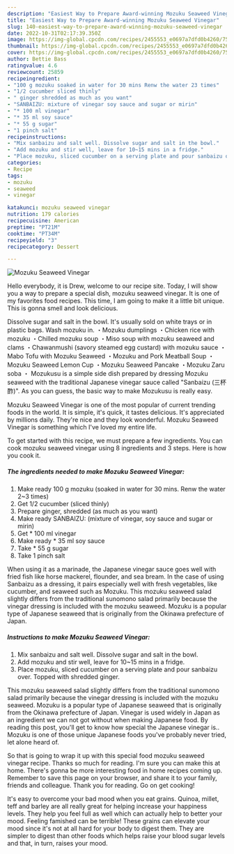 ```yaml
---
description: "Easiest Way to Prepare Award-winning Mozuku Seaweed Vinegar"
title: "Easiest Way to Prepare Award-winning Mozuku Seaweed Vinegar"
slug: 140-easiest-way-to-prepare-award-winning-mozuku-seaweed-vinegar
date: 2022-10-31T02:17:39.350Z
image: https://img-global.cpcdn.com/recipes/2455553_e0697a7dfd0b4260/751x532cq70/mozuku-seaweed-vinegar-recipe-main-photo.jpg
thumbnail: https://img-global.cpcdn.com/recipes/2455553_e0697a7dfd0b4260/751x532cq70/mozuku-seaweed-vinegar-recipe-main-photo.jpg
cover: https://img-global.cpcdn.com/recipes/2455553_e0697a7dfd0b4260/751x532cq70/mozuku-seaweed-vinegar-recipe-main-photo.jpg
author: Bettie Bass
ratingvalue: 4.6
reviewcount: 25859
recipeingredient:
- "100 g mozuku soaked in water for 30 mins Renw the water 23 times"
- "1/2 cucumber sliced thinly"
- " ginger shredded as much as you want"
- "SANBAIZU: mixture of vinegar soy sauce and sugar or mirin"
- "* 100 ml vinegar"
- "* 35 ml soy sauce"
- "* 55 g sugar"
- "1 pinch salt"
recipeinstructions:
- "Mix sanbaizu and salt well. Dissolve sugar and salt in the bowl."
- "Add mozuku and stir well, leave for 10~15 mins in a fridge."
- "Place mozuku, sliced cucumber on a serving plate and pour sanbaizu over. Topped with shredded ginger."
categories:
- Recipe
tags:
- mozuku
- seaweed
- vinegar

katakunci: mozuku seaweed vinegar 
nutrition: 179 calories
recipecuisine: American
preptime: "PT21M"
cooktime: "PT34M"
recipeyield: "3"
recipecategory: Dessert

---
```



![Mozuku Seaweed Vinegar](https://img-global.cpcdn.com/recipes/2455553_e0697a7dfd0b4260/751x532cq70/mozuku-seaweed-vinegar-recipe-main-photo.jpg)

Hello everybody, it is Drew, welcome to our recipe site. Today, I will show you a way to prepare a special dish, mozuku seaweed vinegar. It is one of my favorites food recipes. This time, I am going to make it a little bit unique. This is gonna smell and look delicious.

Dissolve sugar and salt in the bowl. It&#39;s usually sold on white trays or in plastic bags. Wash mozuku in. ・Mozuku dumplings ・Chicken rice with mozuku ・Chilled mozuku soup ・Miso soup with mozuku seaweed and clams ・Chawanmushi (savory steamed egg custard) with mozuku sauce ・Mabo Tofu with Mozuku Seaweed ・Mozuku and Pork Meatball Soup ・Mozuku Seaweed Lemon Cup ・Mozuku Seaweed Pancake ・Mozuku Zaru soba ・ Mozukusu is a simple side dish prepared by dressing Mozuku seaweed with the traditional Japanese vinegar sauce called &#34;Sanbaizu (三杯酢)&#34;. As you can guess, the basic way to make Mozukusu is really easy.

Mozuku Seaweed Vinegar is one of the most popular of current trending foods in the world. It is simple, it's quick, it tastes delicious. It's appreciated by millions daily. They're nice and they look wonderful. Mozuku Seaweed Vinegar is something which I've loved my entire life.


To get started with this recipe, we must prepare a few ingredients. You can cook mozuku seaweed vinegar using 8 ingredients and 3 steps. Here is how you cook it.

<!--inarticleads1-->

##### The ingredients needed to make Mozuku Seaweed Vinegar:

1. Make ready 100 g mozuku (soaked in water for 30 mins. Renw the water 2~3 times)
1. Get 1/2 cucumber (sliced thinly)
1. Prepare  ginger, shredded (as much as you want)
1. Make ready SANBAIZU: (mixture of vinegar, soy sauce and sugar or mirin)
1. Get * 100 ml vinegar
1. Make ready * 35 ml soy sauce
1. Take * 55 g sugar
1. Take 1 pinch salt


When using it as a marinade, the Japanese vinegar sauce goes well with fried fish like horse mackerel, flounder, and sea bream. In the case of using Sanbaizu as a dressing, it pairs especially well with fresh vegetables, like cucumber, and seaweed such as Mozuku. This mozuku seaweed salad slightly differs from the traditional sunomono salad primarily because the vinegar dressing is included with the mozuku seaweed. Mozuku is a popular type of Japanese seaweed that is originally from the Okinawa prefecture of Japan. 

<!--inarticleads2-->

##### Instructions to make Mozuku Seaweed Vinegar:

1. Mix sanbaizu and salt well. Dissolve sugar and salt in the bowl.
1. Add mozuku and stir well, leave for 10~15 mins in a fridge.
1. Place mozuku, sliced cucumber on a serving plate and pour sanbaizu over. Topped with shredded ginger.


This mozuku seaweed salad slightly differs from the traditional sunomono salad primarily because the vinegar dressing is included with the mozuku seaweed. Mozuku is a popular type of Japanese seaweed that is originally from the Okinawa prefecture of Japan. Vinegar is used widely in Japan as an ingredient we can not got without when making Japanese food. By reading this post, you&#39;ll get to know how special the Japanese vinegar is.. Mozuku is one of those unique Japanese foods you&#39;ve probably never tried, let alone heard of. 

So that is going to wrap it up with this special food mozuku seaweed vinegar recipe. Thanks so much for reading. I'm sure you can make this at home. There's gonna be more interesting food in home recipes coming up. Remember to save this page on your browser, and share it to your family, friends and colleague. Thank you for reading. Go on get cooking!

It's easy to overcome your bad mood when you eat grains. Quinoa, millet, teff and barley are all really great for helping increase your happiness levels. They help you feel full as well which can actually help to better your mood. Feeling famished can be terrible! These grains can elevate your mood since it's not at all hard for your body to digest them. They are simpler to digest than other foods which helps raise your blood sugar levels and that, in turn, raises your mood.
